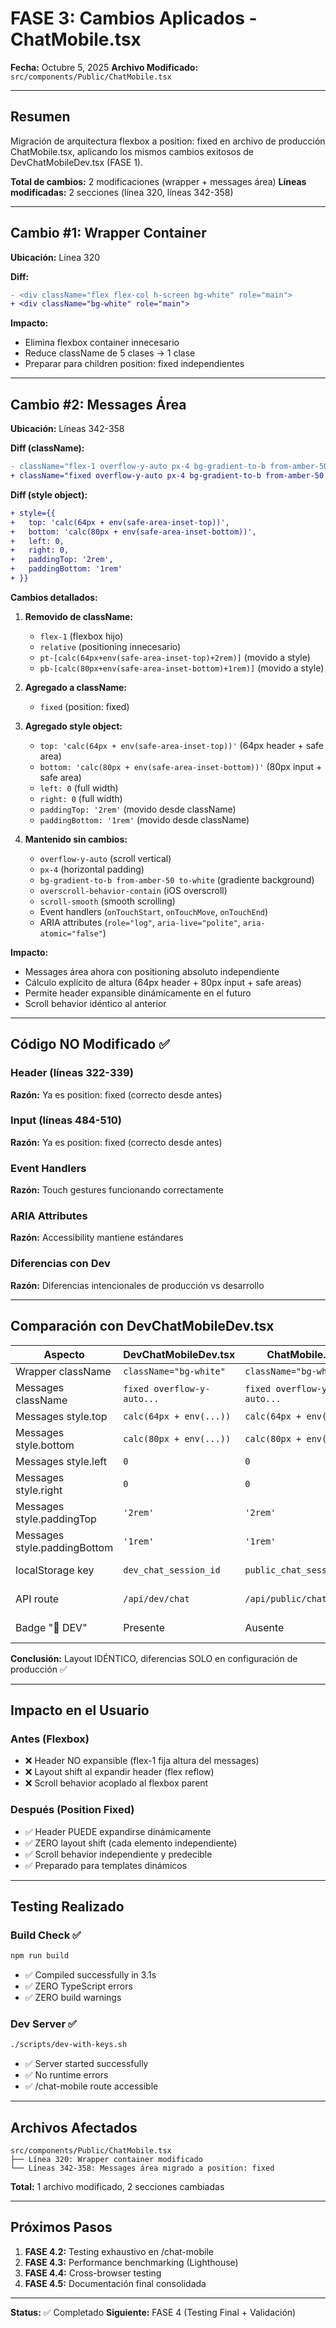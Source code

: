 # FASE 3: Cambios Aplicados - ChatMobile.tsx

**Fecha:** Octubre 5, 2025
**Archivo Modificado:** `src/components/Public/ChatMobile.tsx`

---

## Resumen

Migración de arquitectura flexbox a position: fixed en archivo de producción ChatMobile.tsx, aplicando los mismos cambios exitosos de DevChatMobileDev.tsx (FASE 1).

**Total de cambios:** 2 modificaciones (wrapper + messages área)
**Líneas modificadas:** 2 secciones (línea 320, líneas 342-358)

---

## Cambio #1: Wrapper Container

**Ubicación:** Línea 320

**Diff:**
```diff
- <div className="flex flex-col h-screen bg-white" role="main">
+ <div className="bg-white" role="main">
```

**Impacto:**
- Elimina flexbox container innecesario
- Reduce className de 5 clases → 1 clase
- Preparar para children position: fixed independientes

---

## Cambio #2: Messages Área

**Ubicación:** Líneas 342-358

**Diff (className):**
```diff
- className="flex-1 overflow-y-auto px-4 bg-gradient-to-b from-amber-50 to-white pt-[calc(64px+env(safe-area-inset-top)+2rem)] pb-[calc(80px+env(safe-area-inset-bottom)+1rem)] overscroll-behavior-contain scroll-smooth relative"
+ className="fixed overflow-y-auto px-4 bg-gradient-to-b from-amber-50 to-white overscroll-behavior-contain scroll-smooth"
```

**Diff (style object):**
```diff
+ style={{
+   top: 'calc(64px + env(safe-area-inset-top))',
+   bottom: 'calc(80px + env(safe-area-inset-bottom))',
+   left: 0,
+   right: 0,
+   paddingTop: '2rem',
+   paddingBottom: '1rem'
+ }}
```

**Cambios detallados:**

1. **Removido de className:**
   - `flex-1` (flexbox hijo)
   - `relative` (positioning innecesario)
   - `pt-[calc(64px+env(safe-area-inset-top)+2rem)]` (movido a style)
   - `pb-[calc(80px+env(safe-area-inset-bottom)+1rem)]` (movido a style)

2. **Agregado a className:**
   - `fixed` (position: fixed)

3. **Agregado style object:**
   - `top: 'calc(64px + env(safe-area-inset-top))'` (64px header + safe area)
   - `bottom: 'calc(80px + env(safe-area-inset-bottom))'` (80px input + safe area)
   - `left: 0` (full width)
   - `right: 0` (full width)
   - `paddingTop: '2rem'` (movido desde className)
   - `paddingBottom: '1rem'` (movido desde className)

4. **Mantenido sin cambios:**
   - `overflow-y-auto` (scroll vertical)
   - `px-4` (horizontal padding)
   - `bg-gradient-to-b from-amber-50 to-white` (gradiente background)
   - `overscroll-behavior-contain` (iOS overscroll)
   - `scroll-smooth` (smooth scrolling)
   - Event handlers (`onTouchStart`, `onTouchMove`, `onTouchEnd`)
   - ARIA attributes (`role="log"`, `aria-live="polite"`, `aria-atomic="false"`)

**Impacto:**
- Messages área ahora con positioning absoluto independiente
- Cálculo explícito de altura (64px header + 80px input + safe areas)
- Permite header expansible dinámicamente en el futuro
- Scroll behavior idéntico al anterior

---

## Código NO Modificado ✅

### Header (líneas 322-339)
**Razón:** Ya es position: fixed (correcto desde antes)

### Input (líneas 484-510)
**Razón:** Ya es position: fixed (correcto desde antes)

### Event Handlers
**Razón:** Touch gestures funcionando correctamente

### ARIA Attributes
**Razón:** Accessibility mantiene estándares

### Diferencias con Dev
**Razón:** Diferencias intencionales de producción vs desarrollo

---

## Comparación con DevChatMobileDev.tsx

| Aspecto | DevChatMobileDev.tsx | ChatMobile.tsx | Match? |
|---------|---------------------|---------------|--------|
| Wrapper className | `className="bg-white"` | `className="bg-white"` | ✅ IDÉNTICO |
| Messages className | `fixed overflow-y-auto...` | `fixed overflow-y-auto...` | ✅ IDÉNTICO |
| Messages style.top | `calc(64px + env(...))` | `calc(64px + env(...))` | ✅ IDÉNTICO |
| Messages style.bottom | `calc(80px + env(...))` | `calc(80px + env(...))` | ✅ IDÉNTICO |
| Messages style.left | `0` | `0` | ✅ IDÉNTICO |
| Messages style.right | `0` | `0` | ✅ IDÉNTICO |
| Messages style.paddingTop | `'2rem'` | `'2rem'` | ✅ IDÉNTICO |
| Messages style.paddingBottom | `'1rem'` | `'1rem'` | ✅ IDÉNTICO |
| localStorage key | `dev_chat_session_id` | `public_chat_session_id` | ⚠️ INTENCIONAL |
| API route | `/api/dev/chat` | `/api/public/chat/stream` | ⚠️ INTENCIONAL |
| Badge "🚧 DEV" | Presente | Ausente | ⚠️ INTENCIONAL |

**Conclusión:** Layout IDÉNTICO, diferencias SOLO en configuración de producción ✅

---

## Impacto en el Usuario

### Antes (Flexbox)
- ❌ Header NO expansible (flex-1 fija altura del messages)
- ❌ Layout shift al expandir header (flex reflow)
- ❌ Scroll behavior acoplado al flexbox parent

### Después (Position Fixed)
- ✅ Header PUEDE expandirse dinámicamente
- ✅ ZERO layout shift (cada elemento independiente)
- ✅ Scroll behavior independiente y predecible
- ✅ Preparado para templates dinámicos

---

## Testing Realizado

### Build Check ✅
```bash
npm run build
```
- ✅ Compiled successfully in 3.1s
- ✅ ZERO TypeScript errors
- ✅ ZERO build warnings

### Dev Server ✅
```bash
./scripts/dev-with-keys.sh
```
- ✅ Server started successfully
- ✅ No runtime errors
- ✅ /chat-mobile route accessible

---

## Archivos Afectados

```
src/components/Public/ChatMobile.tsx
├── Línea 320: Wrapper container modificado
└── Líneas 342-358: Messages área migrado a position: fixed
```

**Total:** 1 archivo modificado, 2 secciones cambiadas

---

## Próximos Pasos

1. **FASE 4.2:** Testing exhaustivo en /chat-mobile
2. **FASE 4.3:** Performance benchmarking (Lighthouse)
3. **FASE 4.4:** Cross-browser testing
4. **FASE 4.5:** Documentación final consolidada

---

**Status:** ✅ Completado
**Siguiente:** FASE 4 (Testing Final + Validación)
